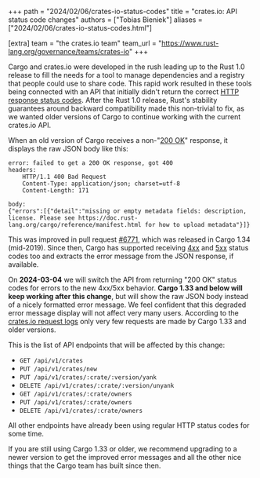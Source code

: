 +++
path = "2024/02/06/crates-io-status-codes"
title = "crates.io: API status code changes"
authors = ["Tobias Bieniek"]
aliases = ["2024/02/06/crates-io-status-codes.html"]

[extra]
team = "the crates.io team"
team_url = "https://www.rust-lang.org/governance/teams/crates-io"
+++

Cargo and crates.io were developed in the rush leading up to the Rust 1.0 release to fill the needs for a tool to manage dependencies and a registry that people could use to share code. This rapid work resulted in these tools being connected with an API that initially didn't return the correct [HTTP response status codes](https://developer.mozilla.org/en-US/docs/Web/HTTP/Status). After the Rust 1.0 release, Rust's stability guarantees around backward compatibility made this non-trivial to fix, as we wanted older versions of Cargo to continue working with the current crates.io API.

When an old version of Cargo receives a non-"[200 OK](https://developer.mozilla.org/en-US/docs/Web/HTTP/Status/200)" response, it displays the raw JSON body like this:

```
error: failed to get a 200 OK response, got 400
headers:
    HTTP/1.1 400 Bad Request
    Content-Type: application/json; charset=utf-8
    Content-Length: 171

body:
{"errors":[{"detail":"missing or empty metadata fields: description, license. Please see https://doc.rust-lang.org/cargo/reference/manifest.html for how to upload metadata"}]}
```

This was improved in pull request [#6771](https://github.com/rust-lang/cargo/pull/6771), which was released in Cargo 1.34 (mid-2019). Since then, Cargo has supported receiving [4xx](https://developer.mozilla.org/en-US/docs/Web/HTTP/Status#client_error_responses) and [5xx](https://developer.mozilla.org/en-US/docs/Web/HTTP/Status#server_error_responses) status codes too and extracts the error message from the JSON response, if available.

On **2024-03-04** we will switch the API from returning "200 OK" status codes for errors to the new 4xx/5xx behavior. **Cargo 1.33 and below will keep working after this change**, but will show the raw JSON body instead of a nicely formatted error message. We feel confident that this degraded error message display will not affect very many users. According to the [crates.io request logs](https://p.datadoghq.com/sb/3a172e20-e9e1-11ed-80e3-da7ad0900002-973f4c1011257befa8598303217bfe3a) only very few requests are made by Cargo 1.33 and older versions.

This is the list of API endpoints that will be affected by this change:

- `GET /api/v1/crates`
- `PUT /api/v1/crates/new`
- `PUT /api/v1/crates/:crate/:version/yank`
- `DELETE /api/v1/crates/:crate/:version/unyank`
- `GET /api/v1/crates/:crate/owners`
- `PUT /api/v1/crates/:crate/owners`
- `DELETE /api/v1/crates/:crate/owners`

All other endpoints have already been using regular HTTP status codes for some time.

If you are still using Cargo 1.33 or older, we recommend upgrading to a newer version to get the improved error messages and all the other nice things that the Cargo team has built since then.
